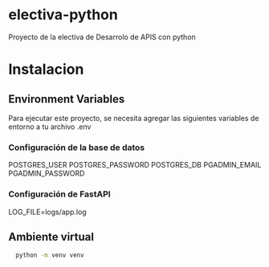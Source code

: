 # electiva-python
Proyecto de la electiva de Desarrolo de APIS con python

# Instalacion

## Environment Variables

Para ejecutar este proyecto, se necesita agregar las siguientes variables de entorno a tu archivo .env

### Configuración de la base de datos
POSTGRES_USER
POSTGRES_PASSWORD
POSTGRES_DB
PGADMIN_EMAIL
PGADMIN_PASSWORD

### Configuración de FastAPI
LOG_FILE=logs/app.log

## Ambiente virtual
```bash
  python -m venv venv
```